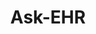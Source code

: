 ---
hackday: 28-cardiff
title: Ask-EHR
summary: A Chatbot allowing you to interrogate Electronic Healthcare Records with
  specific questions
thumbnail: ask_ehr.png
team:
- Nik
- Alfie
- Charli
- Shona
- Ananya
- Abhishek
- Carolina
- Jesmond
- Barbara
- Tomilayo
- Joe
- Laura
about: Currently there is a wealth of valuable information information contained
  in EHR's which is not accessible rapidly to clinicians at the point of care. There
  is currently no way to find the answer to a particular clinical question. We have
  created a chatbot to be able to do exactly this.
links:
  website: https://ask-ehr.streamlit.app/
  presentation: https://docs.google.com/presentation/d/1R0HAB4eqGVRVDKtjbmNygYjhW21yLxVn/edit?usp=drive_link&ouid=101605606438798103838&rtpof=true&sd=true
---
